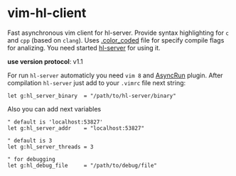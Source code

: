# vim-hl-client

Fast asynchronous vim client for hl-server.
Provide syntax highlighting for `c` and `cpp` (based on `clang`).
Uses [.color_coded](https://github.com/rdnetto/YCM-Generator) file for specify compile flags for analizing.
You need started [hl-server](https://github.com/andrejlevkovitch/hl-server) for using it.

__use version protocol__: v1.1


For run `hl-server` automaticly you need `vim 8` and [AsyncRun](https://github.com/skywind3000/asyncrun.vim) plugin.
After compilation `hl-server` just add to your `.vimrc` file next string:

```vim
let g:hl_server_binary  = "/path/to/hl-server/binary"
```


Also you can add next variables

```vim
" default is 'localhost:53827'
let g:hl_server_addr    = "localhost:53827"

" default is 3
let g:hl_server_threads = 3

" for debugging
let g:hl_debug_file     = "/path/to/debug/file"
```
